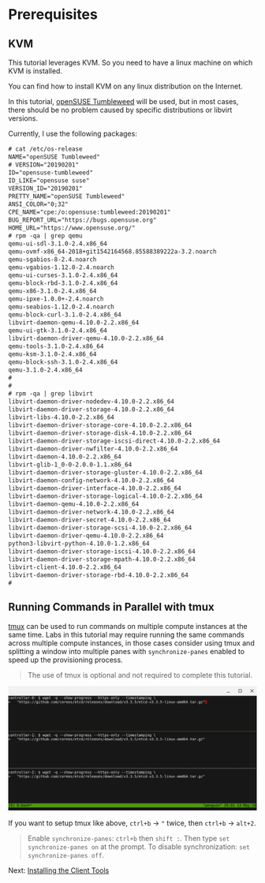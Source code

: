 # Prerequisites

## KVM

This tutorial leverages KVM. So you need to have a linux machine on which KVM is installed.

You can find how to install KVM on any linux distribution on the Internet.

In this tutorial, [openSUSE Tumbleweed](https://en.opensuse.org/Portal:Tumbleweed) will be used, but in most cases, there should be no problem caused by specific distributions or libvirt versions.

Currently, I use the following packages:

```
# cat /etc/os-release
NAME="openSUSE Tumbleweed"
# VERSION="20190201"
ID="opensuse-tumbleweed"
ID_LIKE="opensuse suse"
VERSION_ID="20190201"
PRETTY_NAME="openSUSE Tumbleweed"
ANSI_COLOR="0;32"
CPE_NAME="cpe:/o:opensuse:tumbleweed:20190201"
BUG_REPORT_URL="https://bugs.opensuse.org"
HOME_URL="https://www.opensuse.org/"
# rpm -qa | grep qemu
qemu-ui-sdl-3.1.0-2.4.x86_64
qemu-ovmf-x86_64-2018+git1542164568.85588389222a-3.2.noarch
qemu-sgabios-8-2.4.noarch
qemu-vgabios-1.12.0-2.4.noarch
qemu-ui-curses-3.1.0-2.4.x86_64
qemu-block-rbd-3.1.0-2.4.x86_64
qemu-x86-3.1.0-2.4.x86_64
qemu-ipxe-1.0.0+-2.4.noarch
qemu-seabios-1.12.0-2.4.noarch
qemu-block-curl-3.1.0-2.4.x86_64
libvirt-daemon-qemu-4.10.0-2.2.x86_64
qemu-ui-gtk-3.1.0-2.4.x86_64
libvirt-daemon-driver-qemu-4.10.0-2.2.x86_64
qemu-tools-3.1.0-2.4.x86_64
qemu-ksm-3.1.0-2.4.x86_64
qemu-block-ssh-3.1.0-2.4.x86_64
qemu-3.1.0-2.4.x86_64
#
#
# rpm -qa | grep libvirt
libvirt-daemon-driver-nodedev-4.10.0-2.2.x86_64
libvirt-daemon-driver-storage-4.10.0-2.2.x86_64
libvirt-libs-4.10.0-2.2.x86_64
libvirt-daemon-driver-storage-core-4.10.0-2.2.x86_64
libvirt-daemon-driver-storage-disk-4.10.0-2.2.x86_64
libvirt-daemon-driver-storage-iscsi-direct-4.10.0-2.2.x86_64
libvirt-daemon-driver-nwfilter-4.10.0-2.2.x86_64
libvirt-daemon-4.10.0-2.2.x86_64
libvirt-glib-1_0-0-2.0.0-1.1.x86_64
libvirt-daemon-driver-storage-gluster-4.10.0-2.2.x86_64
libvirt-daemon-config-network-4.10.0-2.2.x86_64
libvirt-daemon-driver-interface-4.10.0-2.2.x86_64
libvirt-daemon-driver-storage-logical-4.10.0-2.2.x86_64
libvirt-daemon-qemu-4.10.0-2.2.x86_64
libvirt-daemon-driver-network-4.10.0-2.2.x86_64
libvirt-daemon-driver-secret-4.10.0-2.2.x86_64
libvirt-daemon-driver-storage-scsi-4.10.0-2.2.x86_64
libvirt-daemon-driver-qemu-4.10.0-2.2.x86_64
python3-libvirt-python-4.10.0-1.2.x86_64
libvirt-daemon-driver-storage-iscsi-4.10.0-2.2.x86_64
libvirt-daemon-driver-storage-mpath-4.10.0-2.2.x86_64
libvirt-client-4.10.0-2.2.x86_64
libvirt-daemon-driver-storage-rbd-4.10.0-2.2.x86_64
#
```

## Running Commands in Parallel with tmux

[tmux](https://github.com/tmux/tmux/wiki) can be used to run commands on multiple compute instances at the same time. Labs in this tutorial may require running the same commands across multiple compute instances, in those cases consider using tmux and splitting a window into multiple panes with `synchronize-panes` enabled to speed up the provisioning process.

> The use of tmux is optional and not required to complete this tutorial.

![tmux screenshot](images/tmux-screenshot.png)

If you want to setup tmux like above, `ctrl+b` -> `"` twice, then `ctrl+b` -> `alt+2`.

> Enable `synchronize-panes`: `ctrl+b` then `shift :`. Then type `set synchronize-panes on` at the prompt. To disable synchronization: `set synchronize-panes off`.
>

Next: [Installing the Client Tools](02-client-tools.md)
